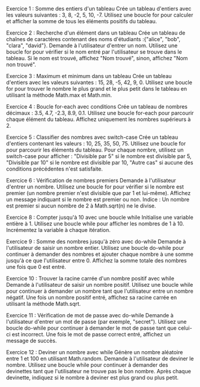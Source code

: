 Exercice 1 : Somme des entiers d'un tableau
Crée un tableau d'entiers avec les valeurs suivantes : 3, 8, -2, 5, 10, -7. 
Utilisez une boucle for pour calculer et afficher la somme de tous les éléments positifs du tableau.



Exercice 2 : Recherche d'un élément dans un tableau
Crée un tableau de chaînes de caractères contenant des noms d'étudiants :{"alice", "bob", "clara", "david"}. 
Demande à l'utilisateur d'entrer un nom.
Utilisez une boucle for pour vérifier si le nom entré par l'utilisateur se trouve dans le tableau.
Si le nom est trouvé, affichez "Nom trouvé", sinon, affichez "Nom non trouvé". 



Exercice 3 : Maximum et minimum dans un tableau
Crée un tableau d'entiers avec les valeurs suivantes : 15, 28, -5, 42, 9, 0.
Utilisez une boucle for pour trouver le nombre le plus grand et le plus petit dans le tableau en utilisant la méthode Math.max et Math.min.



Exercice 4 : Boucle for-each avec conditions
Crée un tableau de nombres décimaux : 3.5, 4.7, -2.3, 8.9, 0.1.
Utilisez une boucle for-each pour parcourir chaque élément du tableau.
Affichez uniquement les nombres supérieurs à 2.



Exercice 5 : Classifier des nombres avec switch-case
Crée un tableau d'entiers contenant les valeurs : 10, 25, 35, 50, 75.
Utilisez une boucle for pour parcourir les éléments du tableau.
Pour chaque nombre, utilisez un switch-case pour afficher :
"Divisible par 5" si le nombre est divisible par 5,
"Divisible par 10" si le nombre est divisible par 10,
"Autre cas" si aucune des conditions précédentes n'est satisfaite.



Exercice 6 : Vérification de nombres premiers
Demande à l'utilisateur d'entrer un nombre.
Utilisez une boucle for pour vérifier si le nombre est premier (un nombre premier n'est divisible que par 1 et lui-même).
Affichez un message indiquant si le nombre est premier ou non.
Indice : Un nombre est premier si aucun nombre de 2 à Math.sqrt(n) ne le divise.



Exercice 8 : Compter jusqu'à 10 avec une boucle while 
Initialise une variable entière à 1.
Utilisez une boucle while pour afficher les nombres de 1 à 10.
Incrémentez la variable à chaque itération.



Exercice 9 : Somme des nombres jusqu'à zéro avec do-while
Demande à l'utilisateur de saisir un nombre entier.
Utilisez une boucle do-while pour continuer à demander des nombres et ajouter chaque nombre à une somme jusqu'à ce que l'utilisateur entre 0.
Affichez la somme totale des nombres une fois que 0 est entré.



Exercice 10 : Trouver la racine carrée d'un nombre positif avec while
Demande à l'utilisateur de saisir un nombre positif.
Utilisez une boucle while pour continuer à demander un nombre tant que l'utilisateur entre un nombre négatif.
Une fois un nombre positif entré, affichez sa racine carrée en utilisant la méthode Math.sqrt.



Exercice 11 : Vérification de mot de passe avec do-while 
Demande à l'utilisateur d'entrer un mot de passe (par exemple, "secret").
Utilisez une boucle do-while pour continuer à demander le mot de passe tant que celui-ci est incorrect.
Une fois le mot de passe correct entré, affichez un message de succès.



Exercice 12 : Deviner un nombre avec while
Génère un nombre aléatoire entre 1 et 100 en utilisant Math.random. 
Demande à l'utilisateur de deviner le nombre.
Utilisez une boucle while pour continuer à demander des devinettes tant que l'utilisateur ne trouve pas le bon nombre.
Après chaque devinette, indiquez si le nombre à deviner est plus grand ou plus petit.